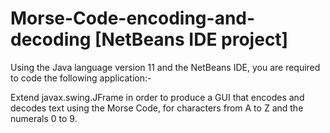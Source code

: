 # Morse-Code-encoding-and-decoding [NetBeans IDE project]

Using the Java language version 11 and the NetBeans IDE, you are required to
code the following application:-

Extend javax.swing.JFrame in order to produce a GUI that encodes and
decodes text using the Morse Code, for characters from A to Z and the numerals 0 to 9.
